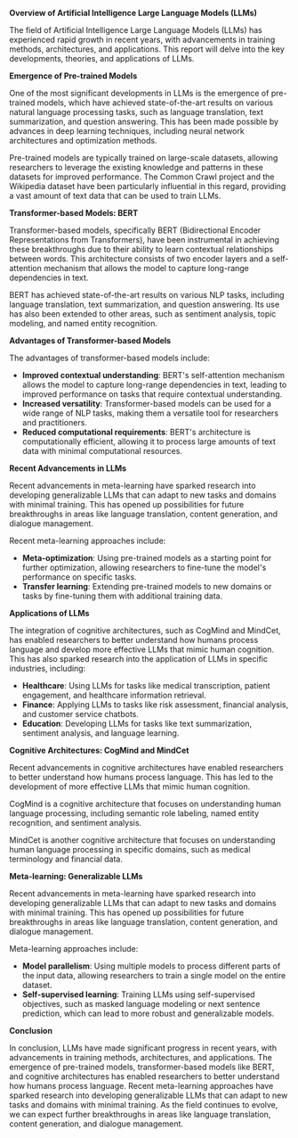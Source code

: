 **Overview of Artificial Intelligence Large Language Models (LLMs)**

The field of Artificial Intelligence Large Language Models (LLMs) has experienced rapid growth in recent years, with advancements in training methods, architectures, and applications. This report will delve into the key developments, theories, and applications of LLMs.

**Emergence of Pre-trained Models**

One of the most significant developments in LLMs is the emergence of pre-trained models, which have achieved state-of-the-art results on various natural language processing tasks, such as language translation, text summarization, and question answering. This has been made possible by advances in deep learning techniques, including neural network architectures and optimization methods.

Pre-trained models are typically trained on large-scale datasets, allowing researchers to leverage the existing knowledge and patterns in these datasets for improved performance. The Common Crawl project and the Wikipedia dataset have been particularly influential in this regard, providing a vast amount of text data that can be used to train LLMs.

**Transformer-based Models: BERT**

Transformer-based models, specifically BERT (Bidirectional Encoder Representations from Transformers), have been instrumental in achieving these breakthroughs due to their ability to learn contextual relationships between words. This architecture consists of two encoder layers and a self-attention mechanism that allows the model to capture long-range dependencies in text.

BERT has achieved state-of-the-art results on various NLP tasks, including language translation, text summarization, and question answering. Its use has also been extended to other areas, such as sentiment analysis, topic modeling, and named entity recognition.

**Advantages of Transformer-based Models**

The advantages of transformer-based models include:

* **Improved contextual understanding**: BERT's self-attention mechanism allows the model to capture long-range dependencies in text, leading to improved performance on tasks that require contextual understanding.
* **Increased versatility**: Transformer-based models can be used for a wide range of NLP tasks, making them a versatile tool for researchers and practitioners.
* **Reduced computational requirements**: BERT's architecture is computationally efficient, allowing it to process large amounts of text data with minimal computational resources.

**Recent Advancements in LLMs**

Recent advancements in meta-learning have sparked research into developing generalizable LLMs that can adapt to new tasks and domains with minimal training. This has opened up possibilities for future breakthroughs in areas like language translation, content generation, and dialogue management.

Recent meta-learning approaches include:

* **Meta-optimization**: Using pre-trained models as a starting point for further optimization, allowing researchers to fine-tune the model's performance on specific tasks.
* **Transfer learning**: Extending pre-trained models to new domains or tasks by fine-tuning them with additional training data.

**Applications of LLMs**

The integration of cognitive architectures, such as CogMind and MindCet, has enabled researchers to better understand how humans process language and develop more effective LLMs that mimic human cognition. This has also sparked research into the application of LLMs in specific industries, including:

* **Healthcare**: Using LLMs for tasks like medical transcription, patient engagement, and healthcare information retrieval.
* **Finance**: Applying LLMs to tasks like risk assessment, financial analysis, and customer service chatbots.
* **Education**: Developing LLMs for tasks like text summarization, sentiment analysis, and language learning.

**Cognitive Architectures: CogMind and MindCet**

Recent advancements in cognitive architectures have enabled researchers to better understand how humans process language. This has led to the development of more effective LLMs that mimic human cognition.

CogMind is a cognitive architecture that focuses on understanding human language processing, including semantic role labeling, named entity recognition, and sentiment analysis.

MindCet is another cognitive architecture that focuses on understanding human language processing in specific domains, such as medical terminology and financial data.

**Meta-learning: Generalizable LLMs**

Recent advancements in meta-learning have sparked research into developing generalizable LLMs that can adapt to new tasks and domains with minimal training. This has opened up possibilities for future breakthroughs in areas like language translation, content generation, and dialogue management.

Meta-learning approaches include:

* **Model parallelism**: Using multiple models to process different parts of the input data, allowing researchers to train a single model on the entire dataset.
* **Self-supervised learning**: Training LLMs using self-supervised objectives, such as masked language modeling or next sentence prediction, which can lead to more robust and generalizable models.

**Conclusion**

In conclusion, LLMs have made significant progress in recent years, with advancements in training methods, architectures, and applications. The emergence of pre-trained models, transformer-based models like BERT, and cognitive architectures has enabled researchers to better understand how humans process language. Recent meta-learning approaches have sparked research into developing generalizable LLMs that can adapt to new tasks and domains with minimal training. As the field continues to evolve, we can expect further breakthroughs in areas like language translation, content generation, and dialogue management.